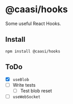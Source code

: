 # @caasi/hooks

Some useful React Hooks.

## Install

```
npm install @caasi/hooks
```

## ToDo

* [x] `useBlob`
* [ ] Write tests
  * [ ] Test blob reset
* [ ] `useWebSocket`
